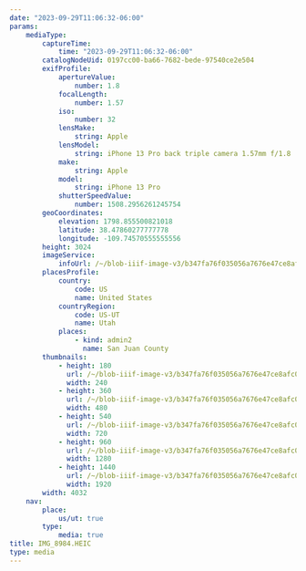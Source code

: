 ```yaml
---
date: "2023-09-29T11:06:32-06:00"
params:
    mediaType:
        captureTime:
            time: "2023-09-29T11:06:32-06:00"
        catalogNodeUid: 0197cc00-ba66-7682-bede-97540ce2e504
        exifProfile:
            apertureValue:
                number: 1.8
            focalLength:
                number: 1.57
            iso:
                number: 32
            lensMake:
                string: Apple
            lensModel:
                string: iPhone 13 Pro back triple camera 1.57mm f/1.8
            make:
                string: Apple
            model:
                string: iPhone 13 Pro
            shutterSpeedValue:
                number: 1508.2956261245754
        geoCoordinates:
            elevation: 1798.855500821018
            latitude: 38.47860277777778
            longitude: -109.74570555555556
        height: 3024
        imageService:
            infoUrl: /~/blob-iiif-image-v3/b347fa76f035056a7676e47ce8afc0689ff2e7231b8b4c3f63f7c6b043000cd3/info.json
        placesProfile:
            country:
                code: US
                name: United States
            countryRegion:
                code: US-UT
                name: Utah
            places:
                - kind: admin2
                  name: San Juan County
        thumbnails:
            - height: 180
              url: /~/blob-iiif-image-v3/b347fa76f035056a7676e47ce8afc0689ff2e7231b8b4c3f63f7c6b043000cd3/full/240%2C180/0/default.jpg
              width: 240
            - height: 360
              url: /~/blob-iiif-image-v3/b347fa76f035056a7676e47ce8afc0689ff2e7231b8b4c3f63f7c6b043000cd3/full/480%2C360/0/default.jpg
              width: 480
            - height: 540
              url: /~/blob-iiif-image-v3/b347fa76f035056a7676e47ce8afc0689ff2e7231b8b4c3f63f7c6b043000cd3/full/720%2C540/0/default.jpg
              width: 720
            - height: 960
              url: /~/blob-iiif-image-v3/b347fa76f035056a7676e47ce8afc0689ff2e7231b8b4c3f63f7c6b043000cd3/full/1280%2C960/0/default.jpg
              width: 1280
            - height: 1440
              url: /~/blob-iiif-image-v3/b347fa76f035056a7676e47ce8afc0689ff2e7231b8b4c3f63f7c6b043000cd3/full/1920%2C1440/0/default.jpg
              width: 1920
        width: 4032
    nav:
        place:
            us/ut: true
        type:
            media: true
title: IMG_8984.HEIC
type: media
---
```

